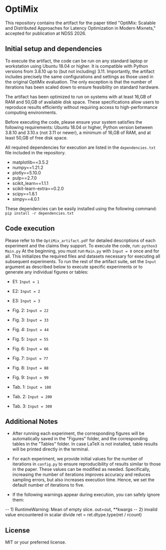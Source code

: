 # OptiMix

This repository contains the artifact for the paper titled "OptiMix: Scalable and Distributed Approaches for Latency Optimization in Modern Mixnets," accepted for publication at NDSS 2026.



## Initial setup and dependencies
To execute the artifact, the code can be run on any standard laptop or workstation using Ubuntu 18.04 or higher. It is compatible with Python versions from 3.8.10 up to (but not including) 3.11. Importantly, the artifact includes precisely the same configurations and settings as those used in the original OptiMix evaluation. The only exception is that the number of iterations has been scaled down to ensure feasibility on standard hardware.

The artifact has been optimized to run on systems with at least 16\,GB of RAM and 50\,GB of available disk space. These specifications allow users to reproduce results efficiently without requiring access to high-performance computing environments.

Before executing the code, please ensure your system satisfies the following requirements: Ubuntu 18.04 or higher, Python version between 3.8.10 and 3.10.x (not 3.11 or newer), a minimum of 16\,GB of RAM, and at least 50\,GB of free disk space.

All required dependencies for execution are listed in the `dependencies.txt` file included in the repository.


- matplotlib==3.5.2
- numpy==1.21.2
- plotly==5.10.0
- pulp==2.7.0
- scikit_learn==1.1.1
- scikit-learn-extra==0.2.0
- scipy==1.8.1
- simpy==4.0.1
  
These dependencies can be easily installed using the following command: `pip install -r dependencies.txt`



## Code execution

Please refer to the `OptiMix_artifact.pdf` for detailed descriptions of each experiment and the claims they support. To execute the code, run: `python3 Main.py`
At the beginning, you must run `Main.py` with `Input = 0` once and for all. This initializes the required files and datasets necessary for executing all subsequent experiments.
To run the rest of the artifact suite, set the `Input` argument as described below to execute specific experiments or to generate any individual figures or tables:




- E1:  `Input = 1`
- E2:  `Input = 2`
- E3:  `Input = 3`

- Fig. 2: `Input = 22`
- Fig. 3: `Input = 33`
- Fig. 4: `Input = 44`
- Fig. 5: `Input = 55`
- Fig. 6: `Input = 66`
- Fig. 7: `Input = 77`
- Fig. 8: `Input = 88`
- Fig. 9: `Input = 99`
  
- Tab. 1: `Input = 100`
- Tab. 2: `Input = 200`
- Tab. 3: `Input = 300`

## Additional Notes

- After running each experiment, the corresponding figures will be automatically saved in the "Figures" folder, and the corresponding tables in the "Tables" folder. In case LaTeX is not installed, table results will be printed directly in the terminal.
    
- For each experiment, we provide initial values for the number of iterations in `config.py` to ensure reproducibility of results similar to those in the paper. These values can be modified as needed. Specifically, increasing the number of iterations improves accuracy and reduces sampling errors, but also increases execution time. Hence, we set the default number of iterations to five.

- If the following warnings appear during execution, you can safely ignore them:
       
-- 1) RuntimeWarning: Mean of empty slice. out=out, **kwargs
-- 2) invalid value encountered in scalar divide ret = ret.dtype.type(ret / rcount)


## License
MIT or your preferred license.
